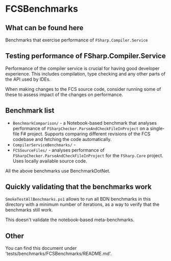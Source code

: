 ﻿# FCSBenchmarks

## What can be found here

Benchmarks that exercise performance of `FSharp.Compiler.Service`

## Testing performance of FSharp.Compiler.Service 
Performance of the compiler service is crucial for having good developer experience.
This includes compilation, type checking and any other parts of the API used by IDEs.

When making changes to the FCS source code, consider running some of these to assess impact of the changes on performance.

## Benchmark list
* `BenchmarkComparison/` - a Notebook-based benchmark that analyses performance of `FSharpChecker.ParseAndCheckFileInProject` on a single-file F# project. Supports comparing different revisions of the FCS codebase and fetching the code automatically.
* `CompilerServiceBenchmarks/` - 
* `FCSSourceFiles/` - analyses performance of `FSharpChecker.ParseAndCheckFileInProject` for the `FSharp.Core` project. Uses locally available source code.

All the above benchmarks use BenchmarkDotNet.

## Quickly validating that the benchmarks work
`SmokeTestAllBenchmarks.ps1` allows to run all BDN benchmarks in this directory with a minimum number of iterations, as a way to verify that the benchmarks still work.

This doesn't validate the notebook-based meta-benchmarks.

## Other

You can find this document under 'tests/benchmarks/FCSBenchmarks/README.md'.